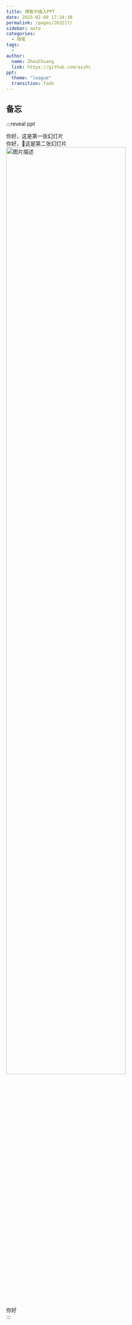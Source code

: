 ```yaml
---
title: 博客中插入PPT
date: 2025-02-08 17:34:38
permalink: /pages/263217/
sidebar: auto
categories:
  - 随笔
tags:
  - 
author: 
  name: ZhouChuang
  link: https://github.com/aszhc
ppt:
  theme: "league"
  transition: fade
---
```


## 备忘

:::reveal ppt
<section>
  你好，这是第一张幻灯片
</section>
<section>
  你好，👋这是第二张幻灯片
  <img src="https://cdn.zhouchuang.site/img/20210611180511.png" alt="图片描述" style="width: 80%;">
</section>
<section>
你好
</section>
:::